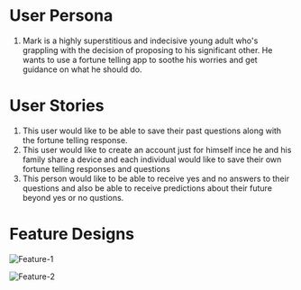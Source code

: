 # User Persona

1. Mark is a highly superstitious and indecisive young adult who's grappling with 
   the decision of proposing to his significant other. He wants to use a fortune
   telling app to soothe his worries and get guidance on what he should do. 

# User Stories

1. This user would like to be able to save their past questions along with the
   fortune telling response.
2. This user would like to create an account just for himself ince he and his family
   share a device and each individual would like to save their own fortune telling 
   responses and questions
3. This person would like to be able to receive yes and no answers to their questions and also be able to receive predictions about their future beyond yes or no qustions.

# Feature Designs

![Feature-1]() <br>

![Feature-2]()